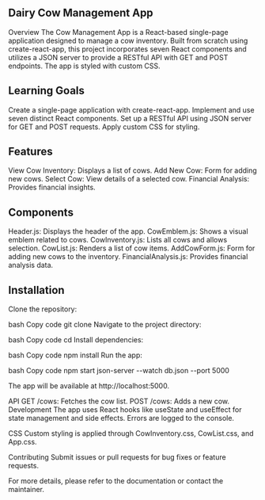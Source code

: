 ## Dairy Cow Management App
Overview
The Cow Management App is a React-based single-page application designed to manage a cow inventory. Built from scratch using create-react-app, this project incorporates seven React components and utilizes a JSON server to provide a RESTful API with GET and POST endpoints. The app is styled with custom CSS.

## Learning Goals
Create a single-page application with create-react-app.
Implement and use seven distinct React components.
Set up a RESTful API using JSON server for GET and POST requests.
Apply custom CSS for styling.

## Features
View Cow Inventory: Displays a list of cows.
Add New Cow: Form for adding new cows.
Select Cow: View details of a selected cow.
Financial Analysis: Provides financial insights.
## Components
Header.js: Displays the header of the app.
CowEmblem.js: Shows a visual emblem related to cows.
CowInventory.js: Lists all cows and allows selection.
CowList.js: Renders a list of cow items.
AddCowForm.js: Form for adding new cows to the inventory.
FinancialAnalysis.js: Provides financial analysis data.
## Installation
Clone the repository:

bash
Copy code
git clone <repository-url>
Navigate to the project directory:

bash
Copy code
cd <project-directory>
Install dependencies:

bash
Copy code
npm install
Run the app:

bash
Copy code
npm start
json-server --watch db.json --port 5000

The app will be available at http://localhost:5000.

API
GET /cows: Fetches the cow list.
POST /cows: Adds a new cow.
Development
The app uses React hooks like useState and useEffect for state management and side effects. Errors are logged to the console.

CSS
Custom styling is applied through CowInventory.css, CowList.css, and App.css.

Contributing
Submit issues or pull requests for bug fixes or feature requests.

For more details, please refer to the documentation or contact the maintainer.